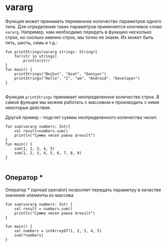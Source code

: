 # vararg

Функция может принимать переменное количество параметров одного типа. Для определения таких параметров применяется ключевое слово `vararg`. Например, нам необходимо передать в функцию несколько строк, но сколько именно строк, мы точно не знаем. Их может быть пять, шесть, семь и т.д.:

```
fun printStrings(vararg strings: String){
    for(str in strings)
        println(str)
}
fun main() { 
    printStrings("Beibut", "Azat", "Daniyar")
    printStrings("Hello", "I", "am", "Android", "Developer")
}
```

![](data:image/gif;base64,R0lGODlhAQABAPABAP///wAAACH5BAEKAAAALAAAAAABAAEAAAICRAEAOw==)![](data:image/gif;base64,R0lGODlhAQABAPABAP///wAAACH5BAEKAAAALAAAAAABAAEAAAICRAEAOw== "Click and drag to move")

Функция `printStrings` принимает неопределенное количество строк. В самой функции мы можем работать с массивом  и производить с ними некоторые действия.

Другой пример - подсчет суммы неопределенного количества чисел:

```
fun sum(vararg numbers: Int){
    val result=numbers.sum()
    println("Сумма чисел равна $result")
}
fun main() {
    sum(1, 2, 3, 4, 5)
    sum(1, 2, 3, 4, 5, 6, 7, 8, 9)
}
```

![](data:image/gif;base64,R0lGODlhAQABAPABAP///wAAACH5BAEKAAAALAAAAAABAAEAAAICRAEAOw==)![](data:image/gif;base64,R0lGODlhAQABAPABAP///wAAACH5BAEKAAAALAAAAAABAAEAAAICRAEAOw== "Click and drag to move")

## Оператор \*

Оператор \* (spread operator) позволяет передать параметру в качестве значения элементы из массива

```
fun sum(vararg numbers: Int) {
    val result = numbers.sum()
    println("Сумма чисел равна $result")
}

fun main() {
    val numbers = intArrayOf(1, 2, 3, 4, 5)
    sum(*numbers)
}
```

![](data:image/gif;base64,R0lGODlhAQABAPABAP///wAAACH5BAEKAAAALAAAAAABAAEAAAICRAEAOw==)![](data:image/gif;base64,R0lGODlhAQABAPABAP///wAAACH5BAEKAAAALAAAAAABAAEAAAICRAEAOw== "Click and drag to move")
